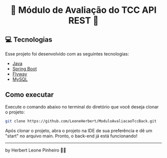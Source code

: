 <h1 align="center">
  📝 Módulo de Avaliação do TCC API REST 📝
</h1>

## 💻 Tecnologias

Esse projeto foi desenvolvido com as seguintes tecnologias:
* [Java](https://www.java.com/pt_BR/download/)
* [Spring Boot](https://spring.io/projects/spring-boot)
* [Flyway](https://flywaydb.org/)
* [MySQL](https://www.mysql.com/)

## Como executar
Execute o comando abaixo no terminal do diretório que você deseja clonar o projeto:

```sh
git clone https://github.com/LeoneHerbert/ModuloAvaliacaoTccBack.git
```

Após clonar o projeto, abra o projeto na IDE de sua preferência e dê um "start" no arquivo main. Pronto, o back-end já está funcionando!

<hr>

by Herbert Leone Pinheiro ✌🏽
